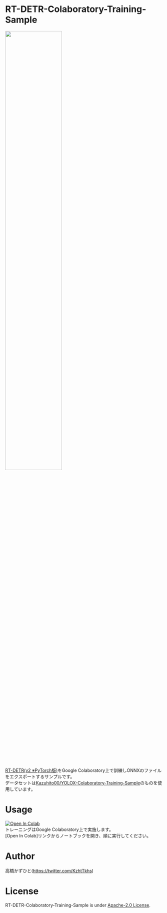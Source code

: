 # RT-DETR-Colaboratory-Training-Sample
<img src="https://github.com/user-attachments/assets/469e4b9e-484a-4da8-9a95-b874a8fe38ae" width="60%"><br>

[RT-DETR(v2 ※PyTorch版)](https://github.com/lyuwenyu/RT-DETR/tree/main/rtdetrv2_pytorch)をGoogle Colaboratory上で訓練しONNXのファイルをエクスポートするサンプルです。<br>
データセットは[Kazuhito00/YOLOX-Colaboratory-Training-Sample](https://github.com/Kazuhito00/YOLOX-Colaboratory-Training-Sample)のものを使用しています。

# Usage
[![Open In Colab](https://colab.research.google.com/assets/colab-badge.svg)](https://colab.research.google.com/github/Kazuhito00/RT-DETR-Colaboratory-Training-Sample/blob/main/RT-DETR(v2)-Colaboratory-Training-Sample.ipynb)<br>
トレーニングはGoogle Colaboratory上で実施します。<br>
[Open In Colab]リンクからノートブックを開き、順に実行してください。

# Author
高橋かずひと(https://twitter.com/KzhtTkhs)
 
# License 
RT-DETR-Colaboratory-Training-Sample is under [Apache-2.0 License](LICENSE).
